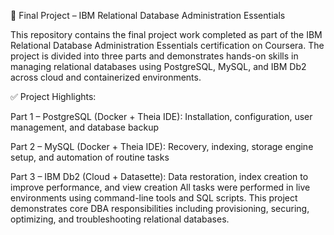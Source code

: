 📘 Final Project – IBM Relational Database Administration Essentials

This repository contains the final project work completed as part of the IBM Relational Database Administration Essentials certification on Coursera.
The project is divided into three parts and demonstrates hands-on skills in managing relational databases using PostgreSQL, MySQL, and IBM Db2 across cloud and containerized environments.

✅ Project Highlights:

Part 1 – PostgreSQL (Docker + Theia IDE):
Installation, configuration, user management, and database backup

Part 2 – MySQL (Docker + Theia IDE):
Recovery, indexing, storage engine setup, and automation of routine tasks

Part 3 – IBM Db2 (Cloud + Datasette):
Data restoration, index creation to improve performance, and view creation
All tasks were performed in live environments using command-line tools and SQL scripts. This project demonstrates core DBA responsibilities including provisioning, securing, optimizing,
and troubleshooting relational databases.
